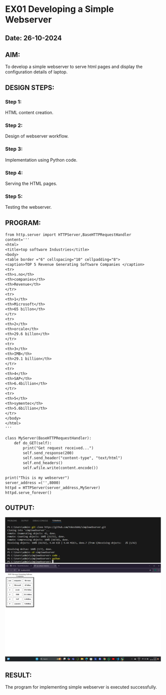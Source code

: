 # EX01 Developing a Simple Webserver
## Date: 26-10-2024

## AIM:
To develop a simple webserver to serve html pages and display the configuration details of laptop.

## DESIGN STEPS:
### Step 1: 
HTML content creation.

### Step 2:
Design of webserver workflow.

### Step 3:
Implementation using Python code.

### Step 4:
Serving the HTML pages.

### Step 5:
Testing the webserver.

## PROGRAM:

```
from http.server import HTTPServer,BaseHTTPRequestHandler
content='''
<html>
<title>top software Industries</title>
<body>
<table border ="6" cellspacing="10" cellpadding="8">
<caption>TOP 5 Revenue Generating Software Companies </caption>
<tr>
<th>s.no</th>
<th>companies</th>
<th>Revenue</th>
</tr>
<tr>
<th>1</th>
<th>Microsoft</th>
<th>65 billon</th>
</tr>
<tr>
<th>2</th>
<th>orcale</th>
<th>29.6 billon</th>
</tr>
<tr>
<th>3</th>
<th>IMB</th>
<th>29.1 billion</th>
</tr>
<tr>
<th>4</th>
<th>SAP</th>
<th>6.4billion</th>
</tr>
<tr>
<th>5</th>
<th>symentec</th>
<th>5.6billion</th>    
</tr>
</body>
</html>
'''

class MyServer(BaseHTTPRequestHandler):
    def do_GET(self):
        print("Get request received...")
        self.send_response(200) 
        self.send_header("content-type", "text/html")       
        self.end_headers()
        self.wfile.write(content.encode())

print("This is my webserver") 
server_address =('',8000)
httpd = HTTPServer(server_address,MyServer)
httpd.serve_forever()

```


## OUTPUT:

![alt text](001.png) 
![alt text](002.png)

## RESULT:
The program for implementing simple webserver is executed successfully.
